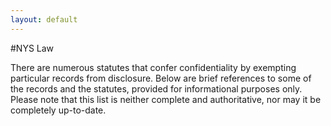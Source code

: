 ```yaml
---
layout: default
---
```


#NYS Law

There are numerous statutes that confer confidentiality by exempting particular records from disclosure.
Below are brief references to some of the records and the statutes, provided for informational purposes only. Please note that this list is neither complete and authoritative, nor may it be completely up-to-date.

<div id="laws-div"></div>
<script type="text/javascript" src="//code.jquery.com/jquery-2.1.3.min.js"></script>
<script type="text/javascript" src="//cdn.datatables.net/1.10.4/js/jquery.dataTables.min.js"></script>
<script type="text/javascript" src="js/jquery-csv.0.71.js"></script>
<link rel="stylesheet" type="text/css" href="//cdn.datatables.net/1.10.4/css/jquery.dataTables.min.css">

<script type="text/javascript">

  $( document ).ready(function() {
    $.ajax("nys-data-laws.csv", {
      success: function(returnedData, textStatus, jqXHR) {
        $.csv.toObjects(returnedData, null, function(err, csvData) {
          console.log(csvData);
          $("#laws-div").html('<span id="laws_count"></span><table id="laws-table_table" cellpadding="0" cellspacing="0" border="0" class="display" width="100%"></table>');
          $("#dc_table").DataTable({
            // "ajax": webUrl,   // loading data this way doesn't work. Maybe a jquery version compatability issue?
            "data": returnedData,
            "paging": false,
            "processing": true,  // only useful if DataTable's ajax handler is used
            "order": [[1, "asc"]] //,
            //"columns": [
            //  {"title": "Source", "data": "Source"},
            //  {"title": "Law/Act", "data": "Law or Act"},
            //  {"title": "Section, Subsection(s)", "data": "Section, Subsection(s)"},
            //  {"title": "Description", "data":"Description"},
            //  {"title": "Notes", "data": "Notes"}
  
              //{"title":"Title", "data": "title", "render": function(data, type, full, meta){
              //  if (full.landingPage) { return '<a href="' + full.landingPage + '" target="_new">' + data + '</a>'}
              //    else {return data}
              //  }},
            ]
          });
          $("#laws_count").text('Total items: ' + $("#laws_table").DataTable().rows()[0].length);
        });
      },
      error: function(jqXHR, textStatus, errorThrown) {
        alert("unable to load CSV data file: " + errorThrown);
      }
          
          
    });
  });
  
</script>
